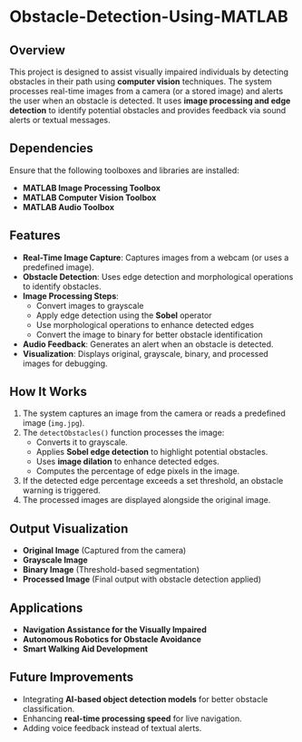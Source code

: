 # Obstacle-Detection-Using-MATLAB
## Overview  
This project is designed to assist visually impaired individuals by detecting obstacles in their path using **computer vision** techniques. The system processes real-time images from a camera (or a stored image) and alerts the user when an obstacle is detected. It uses **image processing and edge detection** to identify potential obstacles and provides feedback via sound alerts or textual messages.  

## Dependencies  
Ensure that the following toolboxes and libraries are installed:  
- **MATLAB Image Processing Toolbox**  
- **MATLAB Computer Vision Toolbox**  
- **MATLAB Audio Toolbox**  

## Features  
- **Real-Time Image Capture**: Captures images from a webcam (or uses a predefined image).  
- **Obstacle Detection**: Uses edge detection and morphological operations to identify obstacles.  
- **Image Processing Steps**:  
  - Convert images to grayscale  
  - Apply edge detection using the **Sobel** operator  
  - Use morphological operations to enhance detected edges  
  - Convert the image to binary for better obstacle identification  
- **Audio Feedback**: Generates an alert when an obstacle is detected.  
- **Visualization**: Displays original, grayscale, binary, and processed images for debugging.  

## How It Works  
1. The system captures an image from the camera or reads a predefined image (`img.jpg`).  
2. The `detectObstacles()` function processes the image:  
   - Converts it to grayscale.  
   - Applies **Sobel edge detection** to highlight potential obstacles.  
   - Uses **image dilation** to enhance detected edges.  
   - Computes the percentage of edge pixels in the image.  
3. If the detected edge percentage exceeds a set threshold, an obstacle warning is triggered.  
4. The processed images are displayed alongside the original image.  

## Output Visualization  
- **Original Image** (Captured from the camera)  
- **Grayscale Image**  
- **Binary Image** (Threshold-based segmentation)  
- **Processed Image** (Final output with obstacle detection applied)  

## Applications  
- **Navigation Assistance for the Visually Impaired**  
- **Autonomous Robotics for Obstacle Avoidance**  
- **Smart Walking Aid Development**  

## Future Improvements  
- Integrating **AI-based object detection models** for better obstacle classification.  
- Enhancing **real-time processing speed** for live navigation.  
- Adding voice feedback instead of textual alerts.  

